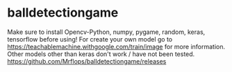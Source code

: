 # balldetectiongame


Make sure to install Opencv-Python, numpy, pygame, random, keras, tensorflow before using!
For create your own model go to https://teachablemachine.withgoogle.com/train/image for more information. Other models other than keras don't work / have not been tested.
https://github.com/Mrflops/balldetectiongame/releases
